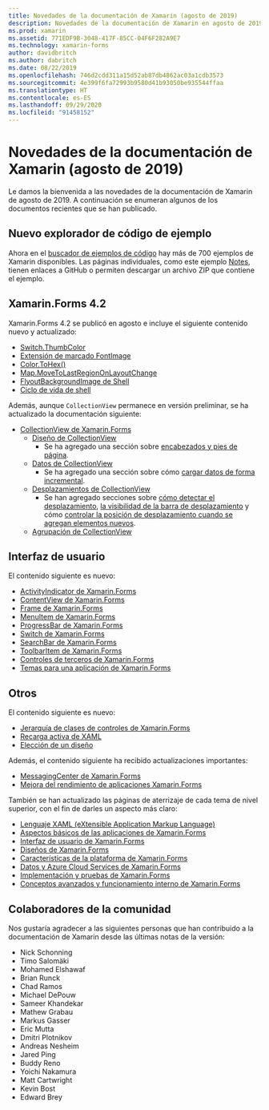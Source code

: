 ```yaml
---
title: Novedades de la documentación de Xamarin (agosto de 2019)
description: Novedades de la documentación de Xamarin en agosto de 2019.
ms.prod: xamarin
ms.assetid: 771EDF9B-3048-417F-85CC-04F6F282A9E7
ms.technology: xamarin-forms
author: davidbritch
ms.author: dabritch
ms.date: 08/22/2019
ms.openlocfilehash: 746d2cdd311a15d52ab87db4862ac03a1cdb3573
ms.sourcegitcommit: 4e399f6fa72993b9580d41b93050be935544ffaa
ms.translationtype: HT
ms.contentlocale: es-ES
ms.lasthandoff: 09/29/2020
ms.locfileid: "91458152"
---
```

# <a name="xamarin-docs-whats-new-august-2019"></a>Novedades de la documentación de Xamarin (agosto de 2019)

Le damos la bienvenida a las novedades de la documentación de Xamarin de agosto de 2019. A continuación se enumeran algunos de los documentos recientes que se han publicado.

## <a name="new-sample-code-browser"></a>Nuevo explorador de código de ejemplo

Ahora en el [buscador de ejemplos de código](/samples/browse/?products=xamarin) hay más de 700 ejemplos de Xamarin disponibles. Las páginas individuales, como este ejemplo [Notes](/samples/xamarin/xamarin-forms-samples/getstarted-notes-singlepage/), tienen enlaces a GitHub o permiten descargar un archivo ZIP que contiene el ejemplo.

## <a name="xamarinforms-42"></a>Xamarin.Forms 4.2

Xamarin.Forms 4.2 se publicó en agosto e incluye el siguiente contenido nuevo y actualizado:

- [Switch.ThumbColor](~/xamarin-forms/user-interface/switch.md#switch-appearance)
- [Extensión de marcado FontImage](~/xamarin-forms/xaml/markup-extensions/consuming.md#fontimage-markup-extension)
- [Color.ToHex()](~/xamarin-forms/user-interface/colors.md#additional-methods)
- [Map.MoveToLastRegionOnLayoutChange](~/xamarin-forms/user-interface/map/map.md#maintain-map-region-on-layout-change)
- [FlyoutBackgroundImage de Shell](~/xamarin-forms/app-fundamentals/shell/flyout.md#flyout-background-image)
- [Ciclo de vida de shell](~/xamarin-forms/app-fundamentals/shell/lifecycle.md)

Además, aunque `CollectionView` permanece en versión preliminar, se ha actualizado la documentación siguiente:

- [CollectionView de Xamarin.Forms](~/xamarin-forms/user-interface/collectionview/index.md)
  - [Diseño de CollectionView](~/xamarin-forms/user-interface/collectionview/layout.md)
    - Se ha agregado una sección sobre [encabezados y pies de página](~/xamarin-forms/user-interface/collectionview/layout.md#headers-and-footers).
  - [Datos de CollectionView](~/xamarin-forms/user-interface/collectionview/populate-data.md)
    - Se ha agregado una sección sobre cómo [cargar datos de forma incremental](~/xamarin-forms/user-interface/collectionview/populate-data.md#load-data-incrementally).
  - [Desplazamientos de CollectionView](~/xamarin-forms/user-interface/collectionview/scrolling.md)
    - Se han agregado secciones sobre [cómo detectar el desplazamiento](~/xamarin-forms/user-interface/collectionview/scrolling.md#detect-scrolling), [la visibilidad de la barra de desplazamiento](~/xamarin-forms/user-interface/collectionview/scrolling.md#scroll-bar-visibility) y cómo [controlar la posición de desplazamiento cuando se agregan elementos nuevos](~/xamarin-forms/user-interface/collectionview/scrolling.md#control-scroll-position-when-new-items-are-added).
  - [Agrupación de CollectionView](~/xamarin-forms/user-interface/collectionview/grouping.md)

## <a name="user-interface"></a>Interfaz de usuario

El contenido siguiente es nuevo:

- [ActivityIndicator de Xamarin.Forms](~/xamarin-forms/user-interface/activityindicator.md)
- [ContentView de Xamarin.Forms](~/xamarin-forms/user-interface/layouts/contentview.md)
- [Frame de Xamarin.Forms](~/xamarin-forms/user-interface/layouts/frame.md)
- [MenuItem de Xamarin.Forms](~/xamarin-forms/user-interface/menuitem.md)
- [ProgressBar de Xamarin.Forms](~/xamarin-forms/user-interface/progressbar.md)
- [Switch de Xamarin.Forms](~/xamarin-forms/user-interface/switch.md)
- [SearchBar de Xamarin.Forms](~/xamarin-forms/user-interface/searchbar.md)
- [ToolbarItem de Xamarin.Forms](~/xamarin-forms/user-interface/toolbaritem.md)
- [Controles de terceros de Xamarin.Forms](~/xamarin-forms/user-interface/controls/thirdparty.md)
- [Temas para una aplicación de Xamarin.Forms](~/xamarin-forms/user-interface/theming/theming.md)

## <a name="other"></a>Otros

El contenido siguiente es nuevo:

- [Jerarquía de clases de controles de Xamarin.Forms](~/xamarin-forms/internals/class-hierarchy.md)
- [Recarga activa de XAML](~/xamarin-forms/xaml/hot-reload.md)
- [Elección de un diseño](~/xamarin-forms/user-interface/layouts/choose-layout.md)

Además, el contenido siguiente ha recibido actualizaciones importantes:

- [MessagingCenter de Xamarin.Forms](~/xamarin-forms/app-fundamentals/messaging-center.md)
- [Mejora del rendimiento de aplicaciones Xamarin.Forms](~/xamarin-forms/deploy-test/performance.md)

También se han actualizado las páginas de aterrizaje de cada tema de nivel superior, con el fin de darles un aspecto más claro:

- [Lenguaje XAML (eXtensible Application Markup Language)](~/xamarin-forms/xaml/index.yml)
- [Aspectos básicos de las aplicaciones de Xamarin.Forms](~/xamarin-forms/app-fundamentals/index.yml)
- [Interfaz de usuario de Xamarin.Forms](~/xamarin-forms/user-interface/index.yml)
- [Diseños de Xamarin.Forms](~/xamarin-forms/user-interface/layouts/index.yml)
- [Características de la plataforma de Xamarin.Forms](~/xamarin-forms/platform/index.yml)
- [Datos y Azure Cloud Services de Xamarin.Forms](~/xamarin-forms/data-cloud/index.yml)
- [Implementación y pruebas de Xamarin.Forms](~/xamarin-forms/deploy-test/index.yml)
- [Conceptos avanzados y funcionamiento interno de Xamarin.Forms](~/xamarin-forms/internals/index.md)

## <a name="community-contributors"></a>Colaboradores de la comunidad

Nos gustaría agradecer a las siguientes personas que han contribuido a la documentación de Xamarin desde las últimas notas de la versión:

- Nick Schonning
- Timo Salomäki
- Mohamed Elshawaf
- Brian Runck
- Chad Ramos
- Michael DePouw
- Sameer Khandekar
- Mathew Grabau
- Markus Gasser
- Eric Mutta
- Dmitri Plotnikov
- Andreas Nesheim
- Jared Ping
- Buddy Reno
- Yoichi Nakamura
- Matt Cartwright
- Kevin Bost
- Edward Brey